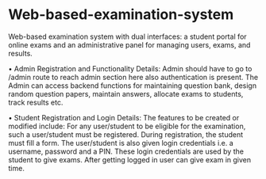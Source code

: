 # Web-based-examination-system
 Web-based examination system with dual interfaces: a student portal for online exams and an administrative panel for managing users, exams, and results.

 • Admin Registration and Functionality Details:
Admin should have to go to /admin route to reach admin section here also authentication is 
present. The Admin can access backend functions for maintaining question bank, design random 
question papers, maintain answers, allocate exams to students, track results etc. 

• Student Registration and Login Details:
The features to be created or modified include: For any user/student to be eligible for the 
examination, such a user/student must be registered. During registration, the student must fill 
a form. The user/student is also given login credentials i.e. a username, password and a PIN. 
These login credentials are used by the student to give exams. After getting logged in user can 
give exam in given time.
